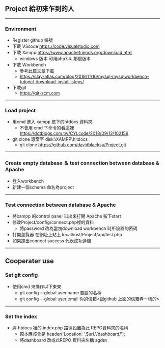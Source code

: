 ## Project 給初來乍到的人
---
### Environment 
- Register github 帳號
- 下載 VScode https://code.visualstudio.com
- 下載 Xampp https://www.apachefriends.org/download.html
    - windows 版本 可用php7.4. 那個版本
- 下載 Ｗorkbench
    - 參考此篇文章下載
    - https://clay-atlas.com/blog/2019/11/16/mysql-mysqlworkbench-tutorial-download-install-steps/
- 下載git
    - https://git-scm.com
---
### Load project
- 用cmd 進入 xampp 底下的htdocs 資料夾
    - 不會用 cmd 下命令的看這裡 https://dotblogs.com.tw/CYLcode/2018/09/13/102159
- git clone 專案至 disk:\XAMPP\hitdocs
    - git clone https://github.com/davidblacksu/Project.git
---
### Create empty database ＆ test connection between database & Apache
- 登入workbench
- 新建一個schema 命名為project
---
### Test connection between database & Apache
- 將xampp 的control panel 叫出來打開 Apache 按下start
- 修改Project/config/connect.php裡的資料
    - 將password 改為當初download workbench 時所設置的密碼
- 打開瀏覽器 在網址上貼上 localhost/Project/api/test.php
- 如果跑出connect success 代表成功連線
---

## Cooperater use
### Set git config 
- 使用cmd 來操作以下東東
    - git config --global user.name 要設的名稱
    - git config --global user.email 你的信箱<跟github 上面的信箱弄一樣的>
---
### Set the index
- 將 htdocs 裡的 index.php 路徑設置為此 REPO資料夾的名稱
    - 原本應該會是 header('Location: '.$uri.'/dashboard/');
    - 將dashboard 改成此REPO 資料夾名稱 
sgdsv